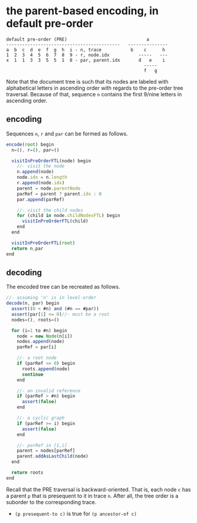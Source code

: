 
<!-- ======================================================================= -->
# the parent-based encoding, in default pre-order

```
default pre-order (PRE)                              a
-------------------------------------------   ---------------
a  b  c  d  e  f  g  h  i - n, trace           b    c      h
1  2  3  4  5  6  7  8  9 - r, node.idx           -----   ---
x  1  1  3  3  5  5  1  8 - par, parent.idx       d   e    i
                                                    -----
                                                    f   g
```

Note that the document tree is such that its nodes are labeled with alphabetical
letters in ascending order with regards to the pre-order tree traversal. Because
of that, sequence `n` contains the first 9/nine letters in ascending order.

<!-- ======================================================================= -->
## encoding

Sequences `n`, `r` and `par` can be formed as follows.

```js
encode(root) begin
  n=(), r=(), par=()

  visitInPreOrderFTL(node) begin
    //- visit the node
    n.append(node)
    node.idx = n.length
    r.append(node.idx)
    parent = node.parentNode
    parRef = parent ? parent.idx : 0
    par.append(parRef)

    //- visit the child nodes
    for (child in node.childNodesFTL) begin
      visitInPreOrderFTL(child)
    end
  end

  visitInPreOrderFTL(root)
  return n,par
end
```

<!-- ======================================================================= -->
## decoding

The encoded tree can be recreated as follows.

```js
//- assuming 'n' is in level-order
decode(n, par) begin
  assert((0 < #n) and (#n == #par))
  assert(par[1] <= 0)//- must be a root
  nodes=(), roots=()

  for (i=1 to #n) begin
    node = new Node(n[i])
    nodes.append(node)
    parRef = par[i]

    //- a root node
    if (parRef <= 0) begin
      roots.append(node)
      continue
    end

    //- an invalid reference
    if (parRef > #n) begin
      assert(false)
    end

    //- a cyclic graph
    if (parRef >= i) begin
      assert(false)
    end

    //- parRef in [1,i]
    parent = nodes[parRef]
    parent.addAsLastChild(node)
  end

  return roots
end
```

Recall that the PRE traversal is backward-oriented. That is, each node `c` has
a parent `p` that is presequent to it in trace `n`. After all, the tree order
is a suborder to the corresponding trace.

* `(p presequent-to c)` is true for `(p ancestor-of c)`
